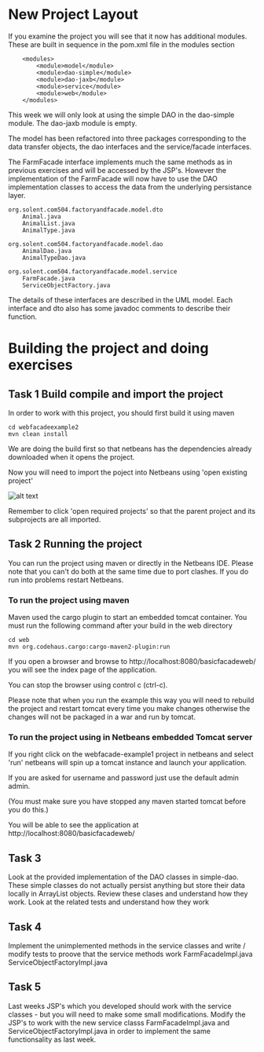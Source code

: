 
# New Project Layout

If you examine the project you will see that it now has additional modules. These are built in sequence in the pom.xml file in the modules section
```
    <modules>
        <module>model</module>
        <module>dao-simple</module>
        <module>dao-jaxb</module>
        <module>service</module>
        <module>web</module>
    </modules>
```
This week we will only look at using the simple DAO in the dao-simple module. 
The dao-jaxb module is empty.

The model has been refactored into three packages corresponding to the data transfer objects, the dao interfaces and the service/facade interfaces. 

The FarmFacade interface implements much the same methods as in previous exercises and will be accessed by the JSP's. 
However the implementation of the FarmFacade will now have to use the DAO implementation classes to access the data from the underlying persistance layer.
```
org.solent.com504.factoryandfacade.model.dto
    Animal.java
    AnimalList.java
    AnimalType.java

org.solent.com504.factoryandfacade.model.dao
 	AnimalDao.java
	AnimalTypeDao.java

org.solent.com504.factoryandfacade.model.service
    FarmFacade.java
    ServiceObjectFactory.java
```
The details of these interfaces are described in the UML model.
Each interface and dto also has some javadoc comments to describe their function.


# Building the project and doing exercises

## Task 1 Build compile and import the project
In order to work with this project, you should first build it using maven
```
cd webfacadeexample2
mvn clean install
```
We are doing the build first so that netbeans has the dependencies already downloaded when it opens the project.

Now you will need to import the poject into Netbeans using 'open existing project'

![alt text](../webfacadeexample1/images/NetbeansOpenProject.png "Figure NetbeansOpenProject.png" )

Remember to click 'open required projects' so that the parent project and its subprojects are all imported.

##  Task 2 Running the project

You can run the project using maven or directly in the Netbeans IDE.
Please note that you can't do both at the same time due to port clashes.
If you do run into problems restart Netbeans.

### To run the project using maven

Maven used the cargo plugin to start an embedded tomcat container.
You must run the following command after your build in the web directory

```
cd web
mvn org.codehaus.cargo:cargo-maven2-plugin:run
```
If you open a browser and browse to http://localhost:8080/basicfacadeweb/
you will see the index page of the application.

You can stop the browser using control c (ctrl-c).

Please note that when you run the example this way you will need to rebuild the project and restart tomcat
every time you make changes otherwise the changes will not be packaged in a war and run by tomcat.

### To run the project using  in Netbeans embedded Tomcat server

If you right click on the webfacade-example1 project in netbeans and select 'run' netbeans will spin up a tomcat instance and launch your application.

If you are asked for username and password just use the default admin admin.
 
(You must make sure you have stopped any maven started tomcat before you do this.)

You will be able to see the application at http://localhost:8080/basicfacadeweb/

## Task 3
Look at the provided implementation of the DAO classes in simple-dao.
These simple classes do not actually persist anything but store their data locally in ArrayList objects.
Review these clases and understand how they work. 
Look at the related tests and understand how they work

## Task 4
Implement the unimplemented methods in the service classes and write / modify tests to proove that the service methods work
FarmFacadeImpl.java
	ServiceObjectFactoryImpl.java

## Task 5
Last weeks JSP's which you developed should work with the service classes - but you will need to make some small modifications.
Modify the JSP's to work with the new service classs FarmFacadeImpl.java and ServiceObjectFactoryImpl.java in order to implement the same functionsality as last week.




